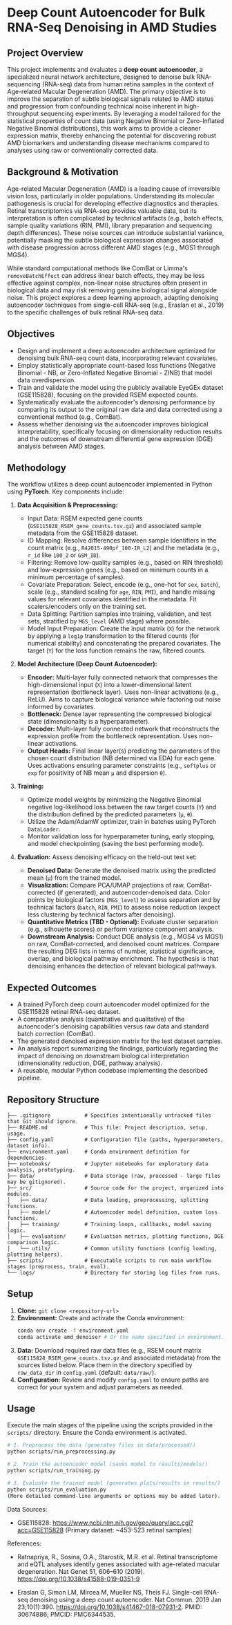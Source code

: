 # Deep Count Autoencoder for Bulk RNA-Seq Denoising in AMD Studies

## Project Overview

This project implements and evaluates a **deep count autoencoder**, a specialized neural network architecture, designed to denoise bulk RNA-sequencing (RNA-seq) data from human retina samples in the context of Age-related Macular Degeneration (AMD). The primary objective is to improve the separation of subtle biological signals related to AMD status and progression from confounding technical noise inherent in high-throughput sequencing experiments. By leveraging a model tailored for the statistical properties of count data (using Negative Binomial or Zero-Inflated Negative Binomial distributions), this work aims to provide a cleaner expression matrix, thereby enhancing the potential for discovering robust AMD biomarkers and understanding disease mechanisms compared to analyses using raw or conventionally corrected data.

## Background & Motivation

Age-related Macular Degeneration (AMD) is a leading cause of irreversible vision loss, particularly in older populations. Understanding its molecular pathogenesis is crucial for developing effective diagnostics and therapies. Retinal transcriptomics via RNA-seq provides valuable data, but its interpretation is often complicated by technical artifacts (e.g., batch effects, sample quality variations (RIN, PMI), library preparation and sequencing depth differences). These noise sources can introduce substantial variance, potentially masking the subtle biological expression changes associated with disease progression across different AMD stages (e.g., MGS1 through MGS4).

While standard computational methods like ComBat or Limma's `removeBatchEffect` can address linear batch effects, they may be less effective against complex, non-linear noise structures often present in biological data and may risk removing genuine biological signal alongside noise. This project explores a deep learning approach, adapting denoising autoencoder techniques from single-cell RNA-seq (e.g., Eraslan et al., 2019) to the specific challenges of bulk retinal RNA-seq data.

## Objectives

* Design and implement a deep autoencoder architecture optimized for denoising bulk RNA-seq count data, incorporating relevant covariates.
* Employ statistically appropriate count-based loss functions (Negative Binomial - NB, or Zero-Inflated Negative Binomial - ZINB) that model data overdispersion.
* Train and validate the model using the publicly available EyeGEx dataset (GSE115828), focusing on the provided RSEM expected counts.
* Systematically evaluate the autoencoder's denoising performance by comparing its output to the original raw data and data corrected using a conventional method (e.g., ComBat).
* Assess whether denoising via the autoencoder improves biological interpretability, specifically focusing on dimensionality reduction results and the outcomes of downstream differential gene expression (DGE) analysis between AMD stages.

## Methodology

The workflow utilizes a deep count autoencoder implemented in Python using **PyTorch**. Key components include:

1.  **Data Acquisition & Preprocessing:**
    * Input Data: RSEM expected gene counts (`GSE115828_RSEM_gene_counts.tsv.gz`) and associated sample metadata from the GSE115828 dataset.
    * ID Mapping: Resolve differences between sample identifiers in the count matrix (e.g., `R42015-490pf_100-IR_L2`) and the metadata (e.g., `r_id` like `100_2` or `GSM_ID`).
    * Filtering: Remove low-quality samples (e.g., based on RIN threshold) and low-expression genes (e.g., based on minimum counts in a minimum percentage of samples).
    * Covariate Preparation: Select, encode (e.g., one-hot for `sex`, `batch`), scale (e.g., standard scaling for `age`, `RIN`, `PMI`), and handle missing values for relevant covariates identified in the metadata. Fit scalers/encoders only on the training set.
    * Data Splitting: Partition samples into training, validation, and test sets, stratified by `MGS_level` (AMD stage) where possible.
    * Model Input Preparation: Create the input matrix (`X`) for the network by applying a `log1p` transformation to the filtered counts (for numerical stability) and concatenating the prepared covariates. The target (`Y`) for the loss function remains the raw, filtered counts.

2.  **Model Architecture (Deep Count Autoencoder):**
    * **Encoder:** Multi-layer fully connected network that compresses the high-dimensional input (`X`) into a lower-dimensional latent representation (bottleneck layer). Uses non-linear activations (e.g., ReLU). Aims to capture biological variance while factoring out noise informed by covariates.
    * **Bottleneck:** Dense layer representing the compressed biological state (dimensionality is a hyperparameter).
    * **Decoder:** Multi-layer fully connected network that reconstructs the expression profile from the bottleneck representation. Uses non-linear activations.
    * **Output Heads:** Final linear layer(s) predicting the parameters of the chosen count distribution (NB determined via EDA) for each gene. Uses activations ensuring parameter constraints (e.g., `softplus` or `exp` for positivity of NB mean `μ` and dispersion `θ`).

3.  **Training:**
    * Optimize model weights by minimizing the Negative Binomial negative log-likelihood loss between the raw target counts (`Y`) and the distribution defined by the predicted parameters (`μ`, `θ`).
    * Utilize the Adam/AdamW optimizer, train in batches using PyTorch `DataLoader`.
    * Monitor validation loss for hyperparameter tuning, early stopping, and model checkpointing (saving the best performing model).

4.  **Evaluation:** Assess denoising efficacy on the held-out test set:
    * **Denoised Data:** Generate the denoised matrix using the predicted mean (`μ`) from the trained model.
    * **Visualization:** Compare PCA/UMAP projections of raw, ComBat-corrected (if generated), and autoencoder-denoised data. Color points by biological factors (`MGS_level`) to assess separation and by technical factors (`batch`, `RIN`, `PMI`) to assess noise reduction (expect less clustering by technical factors after denoising).
    * **Quantitative Metrics (TBD - Optional):** Evaluate cluster separation (e.g., silhouette scores) or perform variance component analysis.
    * **Downstream Analysis:** Conduct DGE analysis (e.g., MGS4 vs MGS1) on raw, ComBat-corrected, and denoised count matrices. Compare the resulting DEG lists in terms of number, statistical significance, overlap, and biological pathway enrichment. The hypothesis is that denoising enhances the detection of relevant biological pathways.

## Expected Outcomes

* A trained PyTorch deep count autoencoder model optimized for the GSE115828 retinal RNA-seq dataset.
* A comparative analysis (quantitative and qualitative) of the autoencoder's denoising capabilities versus raw data and standard batch correction (ComBat).
* The generated denoised expression matrix for the test dataset samples.
* An analysis report summarizing the findings, particularly regarding the impact of denoising on downstream biological interpretation (dimensionality reduction, DGE, pathway analysis).
* A reusable, modular Python codebase implementing the described pipeline.

## Repository Structure
```
├── .gitignore           # Specifies intentionally untracked files that Git should ignore.
├── README.md            # This file: Project description, setup, usage.
├── config.yaml          # Configuration file (paths, hyperparameters, dataset info).
├── environment.yaml     # Conda environment definition for dependencies.
├── notebooks/           # Jupyter notebooks for exploratory data analysis, prototyping.
├── data/                # Data storage (raw, processed - large files may be gitignored).
├── src/                 # Source code for the project, organized into modules.
│   ├── data/            # Data loading, preprocessing, splitting functions.
│   ├── model/           # Autoencoder model definition, custom loss functions.
│   ├── training/        # Training loops, callbacks, model saving logic.
│   ├── evaluation/      # Evaluation metrics, plotting functions, DGE comparison logic.
│   └── utils/           # Common utility functions (config loading, plotting helpers).
├── scripts/             # Executable scripts to run main workflow stages (preprocess, train, eval).
└── logs/                # Directory for storing log files from runs.
```
## Setup

1.  **Clone:** `git clone <repository-url>`
2.  **Environment:** Create and activate the Conda environment:
    ```bash
    conda env create -f environment.yaml
    conda activate amd_denoiser # Or the name specified in environment.yaml
    ```
3.  **Data:** Download required raw data files (e.g., RSEM count matrix `GSE115828_RSEM_gene_counts.tsv.gz` and associated metadata) from the sources listed below. Place them in the directory specified by `raw_data_dir` in `config.yaml` (default: `data/raw/`).
4.  **Configuration:** Review and modify `config.yaml` to ensure paths are correct for your system and adjust parameters as needed.

## Usage

Execute the main stages of the pipeline using the scripts provided in the `scripts/` directory. Ensure the Conda environment is activated.

```bash
# 1. Preprocess the data (generates files in data/processed/)
python scripts/run_preprocessing.py

# 2. Train the autoencoder model (saves model to results/models/)
python scripts/run_training.py

# 3. Evaluate the trained model (generates plots/results in results/)
python scripts/run_evaluation.py
(More detailed command-line arguments or options may be added later).
```

Data Sources:

* GSE115828: https://www.ncbi.nlm.nih.gov/geo/query/acc.cgi?acc=GSE115828 (Primary dataset: ~453-523 retinal samples)

References:
* Ratnapriya, R., Sosina, O.A., Starostik, M.R. et al. Retinal transcriptome and eQTL analyses identify genes associated with age-related macular degeneration. Nat Genet 51, 606–610 (2019). https://doi.org/10.1038/s41588-019-0351-9

* Eraslan G, Simon LM, Mircea M, Mueller NS, Theis FJ. Single-cell RNA-seq denoising using a deep count autoencoder. Nat Commun. 2019 Jan 23;10(1):390. https://doi.org/10.1038/s41467-018-07931-2. PMID: 30674886; PMCID: PMC6344535.